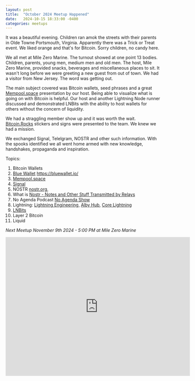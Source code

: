 ```yaml
---
layout: post
title:  "October 2024 Meetup Happened"
date:   2024-10-15 18:33:00 -0400
categories: meetups
---
```

It was a beautiful evening. Children ran amok the streets with their parents in Olde Towne Portsmouth, Virginia. Apparently there was a Trick or Treat  event. We liked orange and that's for Bitcoin. Sorry children, no candy here.

We all met at Mile Zero Marine. The turnout showed at one point 13 bodies. Children, parents, young men, medium men and old men. The host, Mile Zero Marine, provided snacks, beverages and miscellaneous places to sit. It wasn't long before we were greeting a new guest from out of town. We had a visitor from New Jersey. The word was getting out.

The main subject covered was Bitcoin wallets, seed phrases and a great [Mempool.space](https://mempool.spcace) presentation by our host. Being able to visualize what is going on with Bitcoin is helpful. Our host and another Lightning Node runner discussed and demonstrated LNBits with the ability to host wallets for others without the concern of liquidity.

We had a straggling member show up and it was worth the wait.  [Bitcoin.Rocks](https://bitcoin.rocks/) stickers and signs were presented to the team. We knew we had a mission.

We exchanged Signal, Telelgram, NOSTR and other such information. With the spooks identified we all went home armed with new knowledge, handshakes, propaganda and inspiration.

Topics:

1. Bitcoin Wallets
2. [Blue Wallet](https://bluewallet.io/) https://bluewallet.io/
3. [Mempool.space](https://mempool.spcace)
4. [Signal](https://signal.org/)
5. NOSTR [nostr.org](https://nostr.org/), 
6. What is [Nostr - Notes and Other Stuff Transmitted by Relays](https://github.com/nostr-protocol/nostr)
7. No Agenda Podcast [No Agenda Show](https://www.noagendashow.net/)
8. Lightning: [Lightning Engineering](https://lightning.engineering/), [Alby Hub](https://albyhub.com/), [Core Lightning](https://corelightning.org/)
9. [LNBits](https://lnbits.com/)
10. Layer 2 Bitcoin
11. Liquid
 
 *Next Meetup November 9th 2024 - 5:00 PM at Mile Zero Marine*

<iframe src="https://www.google.com/maps/embed?pb=!1m18!1m12!1m3!1d596.1170077708135!2d-76.29721364168317!3d36.83513346377685!2m3!1f0!2f0!3f0!3m2!1i1024!2i768!4f13.1!3m3!1m2!1s0x89baa320f4ea4287%3A0x60b66698efea7ac0!2sMile%20Zero%20Marine!5e0!3m2!1sen!2sus!4v1711046558382!5m2!1sen!2sus" width="600" height="450" style="border:0;" allowfullscreen="" loading="lazy" referrerpolicy="no-referrer-when-downgrade"></iframe>
